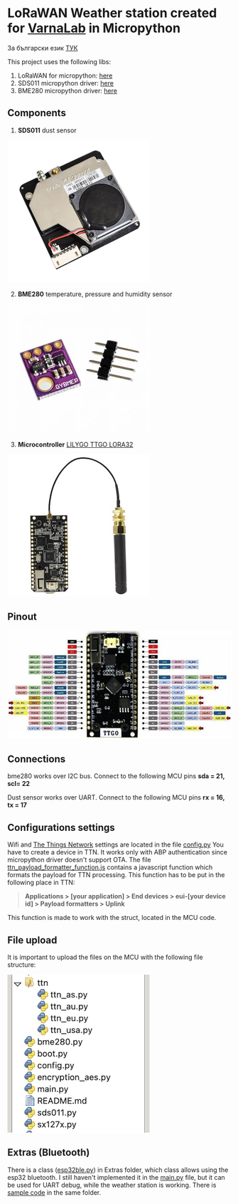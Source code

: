 # LoRaWAN Weather station created for [VarnaLab](https://www.varnalab.org) in Micropython

За български език [ТУК](README_BG.md)


This project uses the following libs:

1. LoRaWAN for micropython: [here](https://github.com/lemariva/uPyLoRaWAN/tree/LoRaWAN)
2. SDS011 micropython driver: [here](https://github.com/g-sam/polly)
3. BME280 micropython driver: [here](https://github.com/robert-hh/BME280)

## Components

1. **SDS011**
dust sensor

![dust sensor](docs/sds011.jpg)

2. **BME280** 
temperature, pressure and humidity sensor 

![temperature, pressure and humidity sensor](docs/bme280.jpg)

3. **Microcontroller** [LILYGO TTGO LORA32](http://www.lilygo.cn/prod_view.aspx?TypeId=50060&Id=1326&FId=t3:50060:3)

![ttgo lora esp32](docs/ttgo-lora.jpg)



## Pinout

![pinout ttgo lora32](docs/ttgo-lora-pinout.jpg)



## Connections

bmе280 works over I2C bus. Connect to the following MCU pins **sda = 21, scl= 22**

Dust sensor works over UART. Connect to the following MCU pins **rx = 16, tx = 17**



## Configurations settings

Wifi and  [The Things Network](https://console.cloud.thethings.network) settings are located in the file [config.py](config.py) 
You have to create a device in TTN. It works only with ABP authentication since micropython driver doesn't support OTA.
The file [ttn_payload_formatter_function.js](ttn_payload_formatter_function.js) contains а javascript function which formats the payload for TTN processing. This function has to be put in the following place in TTN:

> __Applications > [your application] > End devices > eui-[your device id] > Payload formatters > Uplink__

This function is made to work with the struct, located in the MCU code.


## File upload

It is important to upload the files on the MCU with the following file structure:

![MCU file structure](docs/file_structure.jpg)


## Extras (Bluetooth)

There is a class ([esp32ble.py](extras/esp32ble.py)) in Extras folder, which class allows using the esp32 bluetooth. I still haven't implemented it in the [main.py](main.py) file, but it can be used for UART debug, while the weather station is working. There is [sample code](extras/example_lora_ble_uart.py) in the same folder.
